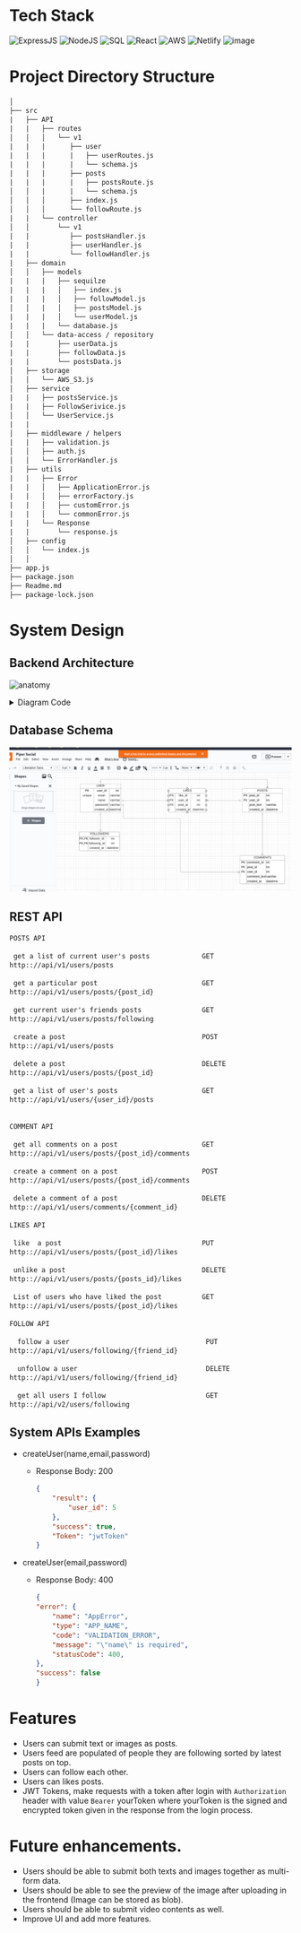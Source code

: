 
# Tech Stack
![ExpressJS](https://img.shields.io/badge/Express.js-404D59?style=for-the-badge) ![NodeJS](https://img.shields.io/badge/Node.js-43853D?style=for-the-badge&logo=node.js&logoColor=white) ![SQL](https://img.shields.io/badge/MySQL-00000F?style=for-the-badge&logo=mysql&logoColor=white) ![React](https://img.shields.io/badge/React-20232A?style=for-the-badge&logo=react&logoColor=61DAFB) ![AWS](https://img.shields.io/badge/Amazon_AWS-232F3E?style=for-the-badge&logo=amazon-aws&logoColor=white) ![Netlify](https://img.shields.io/badge/Netlify-00C7B7?style=for-the-badge&logo=netlify&logoColor=white) ![image](https://camo.githubusercontent.com/44b6b5073fe4e7788180a0b840060d350cc756ad9745d2f269fad7d48e54b948/68747470733a2f2f63646e2e737667706f726e2e636f6d2f6c6f676f732f6a77742e737667)

# Project Directory Structure
```
│
├── src
|   ├── API
|   |   ├── routes
│   │   │   └── v1
|   |   |      ├── user 
|   |   |      |   ├── userRoutes.js
|   |   |      |   └── schema.js
|   |   |      ├── posts
|   |   |      |   ├── postsRoute.js
│   │   |      |   └── schema.js  
│   │   │      ├── index.js
│   │   │      └── followRoute.js
|   |   └── controller
│   │       └── v1
|   |          ├── postsHandler.js
|   |          ├── userHandler.js
|   |          └── followHandler.js         
|   ├── domain
│   │   ├── models
|   |   |   ├── sequilze
|   |   |   │   ├── index.js
|   |   |   │   ├── followModel.js
│   │   |   │   ├── postsModel.js
|   |   |   │   └── userModel.js
|   |   |   └── database.js
│   │   └── data-access / repository
|   |       ├── userData.js
|   |       ├── followData.js
|   |       └── postsData.js
│   ├── storage
│   │   └── AWS_S3.js
│   ├── service
|   |   ├── postsService.js
|   |   ├── FollowSerivice.js
│   │   └── UserService.js
|   |   
│   ├── middleware / helpers
|   |   ├── validation.js
│   │   ├── auth.js
│   │   └── ErrorHandler.js 
|   ├── utils
|   |   ├── Error
|   |   │   ├── ApplicationError.js
|   |   │   ├── errorFactory.js
|   |   │   ├── customError.js
|   |   │   └── commonError.js
|   |   └── Response 
|   |       └── response.js
│   ├── config
│   │   └── index.js
│   │  
├── app.js
├── package.json
├── Readme.md
├── package-lock.json

```

# System Design

## Backend Architecture

![anatomy](https://user-images.githubusercontent.com/37933427/148992426-ce697f71-37b8-413b-905f-f3b5c8fffdfd.png)
<details>
    <summary>Diagram Code</summary>
    
    Title: Backend Architecture
    participant client
    participant web server as webserver
    participant controller
    participant service
    participant domain
    participant storage

    client -> webserver:  POST /api/v1/Posts
    webserver -> controller: post_handler()
    controller -> service: post_service()
    service -> storage: upload_AWS(image)
    service -> domain: post_domain(id)
    domain -> service: domain_model
    service -> controller: domain_model
    controller -> webserver: JSON or HTML Response
    webserver -> client: HTTP Response
 </details>
 
## Database Schema
![](server/Piper.png)

## REST API


    POSTS API

     get a list of current user's posts             GET      http:://api/v1/users/posts

     get a particular post                          GET      http:://api/v1/users/posts/{post_id}

     get current user's friends posts               GET      http:://api/v1/users/posts/following

     create a post                                  POST     http:://api/v1/users/posts

     delete a post                                  DELETE   http:://api/v1/users/posts/{post_id}

     get a list of user's posts                     GET      http:://api/v1/users/{user_id}/posts


    COMMENT API

     get all comments on a post                     GET      http:://api/v1/users/posts/{post_id}/comments

     create a comment on a post                     POST     http:://api/v1/users/posts/{post_id}/comments

     delete a comment of a post                     DELETE   http:://api/v1/users/comments/{comment_id}

    LIKES API

     like  a post                                   PUT      http:://api/v1/users/posts/{post_id}/likes

     unlike a post                                  DELETE   http:://api/v1/users/posts/{posts_id}/likes

     List of users who have liked the post          GET      http:://api/v1/users/posts/{post_id}/likes

    FOLLOW API

      follow a user                                  PUT      http:://api/v1/users/following/{friend_id}

      unfollow a user                                DELETE   http:://api/v1/users/following/{friend_id}

      get all users I follow                         GET      http:://api/v2/users/following

##  System APIs Examples

- createUser(name,email,password)
  - Response Body: 200
    ```json
    {
        "result": {
            "user_id": 5
        },
        "success": true,
        "Token": "jwtToken"
    }
    ```
    
- createUser(email,password)
  - Response Body: 400
    ```json
    {
    "error": {
        "name": "AppError",
        "type": "APP_NAME",
        "code": "VALIDATION_ERROR",
        "message": "\"name\" is required",
        "statusCode": 400,
    },
    "success": false
    }
    ```
 
 # Features
 - Users can submit text or images as posts.
 - Users feed are populated of people they are following sorted by latest posts on top.
 - Users can follow each other.
 - Users can likes posts.
 - JWT Tokens, make requests with a token after login with `Authorization` header with value `Bearer` yourToken where yourToken is 
   the signed and encrypted token given in the response from the login process.
   
 # Future enhancements.
 - Users should be able to submit both texts and images together as multi-form data.
 - Users should be able to see the preview of the image after uploading in the frontend (Image can be stored as blob).
 - Users should be able to submit video contents as well.
 - Improve UI and add more features.
